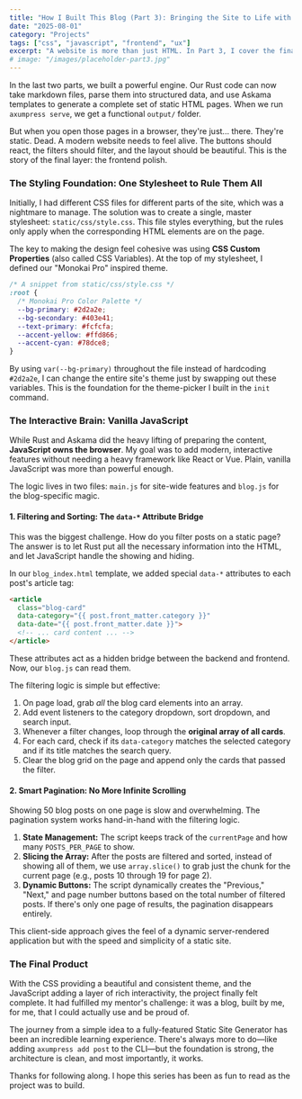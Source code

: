 ```yaml
---
title: "How I Built This Blog (Part 3): Bringing the Site to Life with CSS and JavaScript"
date: "2025-08-01"
category: "Projects"
tags: ["css", "javascript", "frontend", "ux"]
excerpt: "A website is more than just HTML. In Part 3, I cover the final 10% that makes 90% of the difference: the frontend. Discover how I used CSS variables for theming and plain JavaScript to power interactive filters, sorting, and pagination."
# image: "/images/placeholder-part3.jpg"
---
```


In the last two parts, we built a powerful engine. Our Rust code can now take markdown files, parse them into structured data, and use Askama templates to generate a complete set of static HTML pages. When we run `axumpress serve`, we get a functional `output/` folder.

But when you open those pages in a browser, they're just... there. They're static. Dead. A modern website needs to feel alive. The buttons should react, the filters should filter, and the layout should be beautiful. This is the story of the final layer: the frontend polish.

### The Styling Foundation: One Stylesheet to Rule Them All

Initially, I had different CSS files for different parts of the site, which was a nightmare to manage. The solution was to create a single, master stylesheet: `static/css/style.css`. This file styles everything, but the rules only apply when the corresponding HTML elements are on the page.

The key to making the design feel cohesive was using **CSS Custom Properties** (also called CSS Variables). At the top of my stylesheet, I defined our "Monokai Pro" inspired theme.

```css
/* A snippet from static/css/style.css */
:root {
  /* Monokai Pro Color Palette */
  --bg-primary: #2d2a2e;
  --bg-secondary: #403e41;
  --text-primary: #fcfcfa;
  --accent-yellow: #ffd866;
  --accent-cyan: #78dce8;
}
```

By using `var(--bg-primary)` throughout the file instead of hardcoding `#2d2a2e`, I can change the entire site's theme just by swapping out these variables. This is the foundation for the theme-picker I built in the `init` command.

### The Interactive Brain: Vanilla JavaScript

While Rust and Askama did the heavy lifting of preparing the content, **JavaScript owns the browser**. My goal was to add modern, interactive features without needing a heavy framework like React or Vue. Plain, vanilla JavaScript was more than powerful enough.

The logic lives in two files: `main.js` for site-wide features and `blog.js` for the blog-specific magic.

#### 1. Filtering and Sorting: The `data-*` Attribute Bridge

This was the biggest challenge. How do you filter posts on a static page? The answer is to let Rust put all the necessary information into the HTML, and let JavaScript handle the showing and hiding.

In our `blog_index.html` template, we added special `data-*` attributes to each post's article tag:
```html
<article 
  class="blog-card" 
  data-category="{{ post.front_matter.category }}"
  data-date="{{ post.front_matter.date }}">
  <!-- ... card content ... -->
</article>
```
These attributes act as a hidden bridge between the backend and frontend. Now, our `blog.js` can read them.

The filtering logic is simple but effective:
1.  On page load, grab *all* the blog card elements into an array.
2.  Add event listeners to the category dropdown, sort dropdown, and search input.
3.  Whenever a filter changes, loop through the **original array of all cards**.
4.  For each card, check if its `data-category` matches the selected category and if its title matches the search query.
5.  Clear the blog grid on the page and append only the cards that passed the filter.

#### 2. Smart Pagination: No More Infinite Scrolling

Showing 50 blog posts on one page is slow and overwhelming. The pagination system works hand-in-hand with the filtering logic.

1.  **State Management:** The script keeps track of the `currentPage` and how many `POSTS_PER_PAGE` to show.
2.  **Slicing the Array:** After the posts are filtered and sorted, instead of showing all of them, we use `array.slice()` to grab just the chunk for the current page (e.g., posts 10 through 19 for page 2).
3.  **Dynamic Buttons:** The script dynamically creates the "Previous," "Next," and page number buttons based on the total number of filtered posts. If there's only one page of results, the pagination disappears entirely.

This client-side approach gives the feel of a dynamic server-rendered application but with the speed and simplicity of a static site.

### The Final Product

With the CSS providing a beautiful and consistent theme, and the JavaScript adding a layer of rich interactivity, the project finally felt complete. It had fulfilled my mentor's challenge: it was a blog, built by me, for me, that I could actually use and be proud of.

The journey from a simple idea to a fully-featured Static Site Generator has been an incredible learning experience. There's always more to do—like adding `axumpress add post` to the CLI—but the foundation is strong, the architecture is clean, and most importantly, it works.

Thanks for following along. I hope this series has been as fun to read as the project was to build.
